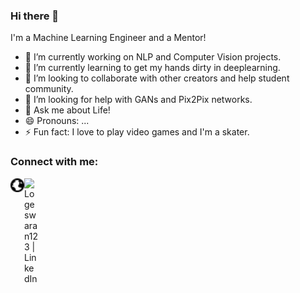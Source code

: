 ### Hi there 👋

<!--
**Logeswaran123/Logeswaran123** is a ✨ _special_ ✨ repository because its `README.md` (this file) appears on your GitHub profile.
-->
I'm a Machine Learning Engineer and a Mentor!

- 🔭 I’m currently working on NLP and Computer Vision projects.
- 🌱 I’m currently learning to get my hands dirty in deeplearning.
- 👯 I’m looking to collaborate with other creators and help student community.
- 🤔 I’m looking for help with GANs and Pix2Pix networks.
- 💬 Ask me about Life! 
- 😄 Pronouns: ...
- ⚡ Fun fact: I love to play video games and I'm a skater.


### Connect with me:

[<img align="left" alt="logeswaranofficial.com" width="22px" src="https://raw.githubusercontent.com/iconic/open-iconic/master/svg/globe.svg" />][website]
[<img align="left" alt="Logeswaran123 | LinkedIn" width="22px" src="https://cdn.jsdelivr.net/npm/simple-icons@v3/icons/linkedin.svg" />][linkedin]





[website]: https://logeswaranofficial.com/
[linkedin]: https://www.linkedin.com/in/logeswaran-sivakumar-466129165/
